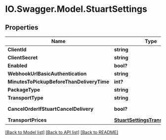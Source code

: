 # IO.Swagger.Model.StuartSettings
## Properties

Name | Type | Description | Notes
------------ | ------------- | ------------- | -------------
**ClientId** | **string** | Client Id | [optional] 
**ClientSecret** | **string** | Client Secret | [optional] 
**Enabled** | **bool?** | Enabled | [optional] 
**WebhookUrlBasicAuthentication** | **string** | Webhook url to settle in the Stuart portal | [optional] 
**MinutesToPickupBeforeThanDeliveryTime** | **int?** | MinutesToPickupBeforeThanDeliveryTime | [optional] 
**PackageType** | **string** | Package type | [optional] 
**TransportType** | **string** | Transport type | [optional] 
**CancelOrderIfStuartCancelDelivery** | **bool?** | Determines if Flipdish order should be cancel when Stuart cancels delivery | [optional] 
**TransportPrices** | [**StuartSettingsTransportPrices**](StuartSettingsTransportPrices.md) |  | [optional] 

[[Back to Model list]](../README.md#documentation-for-models) [[Back to API list]](../README.md#documentation-for-api-endpoints) [[Back to README]](../README.md)


